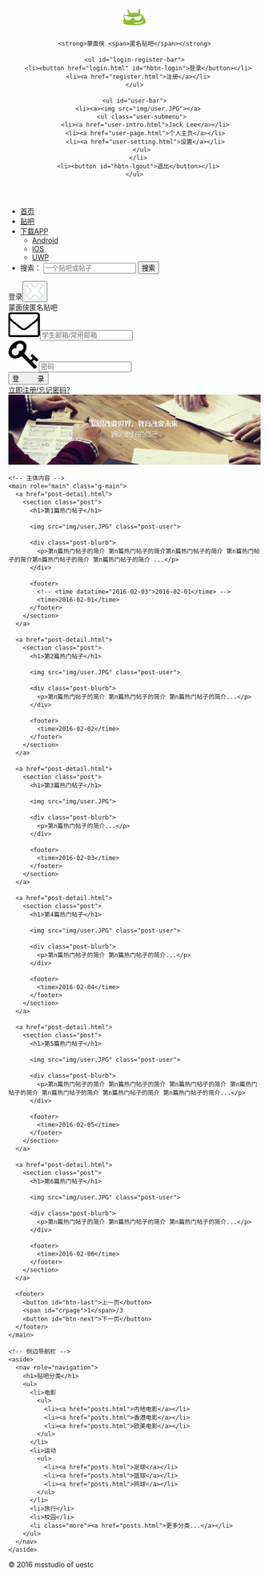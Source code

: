 <!DOCTYPE html>
<html lang="zh-CN">
<head>
  <meta charset="utf-8">
  <meta name="viewport" content="width=device-width, initial-scale=1">
  <title>蒙面侠 - 匿名贴吧</title>
  <link rel="shortcut icon" href="img/logo-small.png">
  <link rel="stylesheet" href="css/base.css">
  <link rel="stylesheet" href="css/home.css">
</head>
<body>
<!-- 页面 -->
<div class="page">
  <div class="hbg-color"></div>

  <!-- 页面级页眉 -->
  <header class="g-masthead" role="banner">
    <a href="index.html" class="logo"><img src="img/logo-small.png"></a>

    <strong>蒙面侠 <span>匿名贴吧</span></strong>

    <ul id="login-register-bar">
      <li><button href="login.html" id="hbtn-login">登录</button></li>
      <li><a href="register.html">注册</a></li>
    </ul>

    <ul id="user-bar">
      <li><a><img src="img/user.JPG"></a>
        <ul class="user-submenu">
          <li><a href="user-intro.html">Jack Lee</a></li>
          <li><a href="user-page.html">个人主页</a></li>
          <li><a href="user-setting.html">设置</a></li>
        </ul>
      </li>
      <li><button id="hbtn-lgout">退出</button></li>
    </ul>
  </header>

  <!-- 全站导航 -->
  <nav class="g-nav" role="navigation">
    <ul>
      <li><a href="index.html">首页</a></li>
      <li><a href="posts.html">贴吧</a></li>
      <li><a href="download-app.html">下载APP</a>
        <ul class="submenu">
          <li><a href="download-app.html#dl-android">Android</a></li>
          <li><a href="download-app.html#dl-ios">IOS</a></li>
          <li><a href="download-app.html#dl-uwp">UWP</a></li>
        </ul>
      </li>
      <li>
        <label for="search" class="lable-search">搜索：</label>
        <input type="search" id="search" placeholder="一个贴吧或帖子">
        <input type="submit" value="搜索" class="btn-search">
      </li>
    </ul>
  </nav>

  <!-- 登录界面 -->
  <div class="m-mask" id="mask"></div>
  <div id="login-bar-parent">
    <!-- 登录框 -->
    <div class="m-login" id="login-bar">
      <div class="item tab">登录<button id="btn-close"><img src="img/close.png"></button></div>
      <div class="item title">蒙面侠<span>匿名贴吧</span></div>
      <div class="item email"><img src="img/email.png"><input  id="email" placeholder="学生邮箱/常用邮箱" onfocus="stycleChange()"/></div>
      <div class="item password"><img src="img/key.png"><input  id="password" placeholder="密码" type="password" onfocus="stycleChange()"/></div>
      <div class="item loginBtn"><button id="btn-login">登&nbsp;&nbsp;&nbsp;&nbsp;&nbsp;&nbsp;&nbsp;&nbsp;&nbsp;&nbsp;录</button></div>
      <div class="item tip"><a href="register.html">立即注册!</a><a href="register.html">忘记密码?</a></div>
    </div>
  </div>

  <!-- 主容器 -->
  <div class="g-container">
    <!-- 轮播图栏 -->
    <div class="m-slides"><img src="img/banner1.jpg"></div>

    <!-- 主体内容 -->
    <main role="main" class="g-main">
      <a href="post-detail.html">
        <section class="post">
          <h1>第1篇热门帖子</h1>

          <img src="img/user.JPG" class="post-user">

          <div class="post-blurb">
            <p>第n篇热门帖子的简介 第n篇热门帖子的简介第n篇热门帖子的简介 第n篇热门帖子的简介第n篇热门帖子的简介 第n篇热门帖子的简介 ...</p>
          </div>

          <footer>
            <!-- <time datatime="2016-02-03">2016-02-01</time> -->
            <time>2016-02-01</time>
          </footer>
        </section>
      </a>

      <a href="post-detail.html">
        <section class="post">
          <h1>第2篇热门帖子</h1>

          <img src="img/user.JPG" class="post-user">

          <div class="post-blurb">
            <p>第n篇热门帖子的简介 第n篇热门帖子的简介 第n篇热门帖子的简介...</p>
          </div>

          <footer>
            <time>2016-02-02</time>
          </footer>
        </section>
      </a>
      
      <a href="post-detail.html">
        <section class="post">
          <h1>第3篇热门帖子</h1>

          <img src="img/user.JPG">

          <div class="post-blurb">
            <p>第n篇热门帖子的简介...</p>
          </div>

          <footer>
            <time>2016-02-03</time>
          </footer>
        </section>
      </a>
        
      <a href="post-detail.html">
        <section class="post">
          <h1>第4篇热门帖子</h1>

          <img src="img/user.JPG" class="post-user">

          <div class="post-blurb">
            <p>第n篇热门帖子的简介 第n篇热门帖子的简介...</p>
          </div>

          <footer>
            <time>2016-02-04</time>
          </footer>
        </section>
      </a>

      <a href="post-detail.html">
        <section class="post">
          <h1>第5篇热门帖子</h1>

          <img src="img/user.JPG" class="post-user">

          <div class="post-blurb">
            <p>第n篇热门帖子的简介 第n篇热门帖子的简介 第n篇热门帖子的简介 第n篇热门帖子的简介 第n篇热门帖子的简介 第n篇热门帖子的简介 第n篇热门帖子的简介...</p>
          </div>

          <footer>
            <time>2016-02-05</time>
          </footer>
        </section>
      </a>  

      <a href="post-detail.html">
        <section class="post">
          <h1>第6篇热门帖子</h1>

          <img src="img/user.JPG" class="post-user">

          <div class="post-blurb">
            <p>第n篇热门帖子的简介 第n篇热门帖子的简介 第n篇热门帖子的简介...</p>
          </div>

          <footer>
            <time>2016-02-06</time>
          </footer>
        </section>
      </a>

      <footer>
        <button id="btn-last">上一页</button>
        <span id="crpage">1</span>/3
        <button id="btn-next">下一页</button>
      </footer>     
    </main>

    <!-- 侧边导航栏 -->
    <aside>
      <nav role="navigation">
        <h1>贴吧分类</h1>
        <ul>
          <li>电影
            <ul>
              <li><a href="posts.html">内地电影</a></li>
              <li><a href="posts.html">香港电影</a></li>
              <li><a href="posts.html">欧美电影</a></li>
            </ul>
          </li>
          <li>运动
            <ul>
              <li><a href="posts.html">足球</a></li>
              <li><a href="posts.html">篮球</a></li>
              <li><a href="posts.html">网球</a></li>
            </ul>
          </li>
          <li>旅行</li>
          <li>校园</li>
          <li class="more"><a href="posts.html">更多分类...</a></li>
        </ul>
      </nav>
    </aside>
  </div>

  <!-- 页面级页脚 -->
  <footer role="contentinfo" class="g-footer">
    <div class="fbg-color"></div>
    <p class="legal">&copy; 2016 msstudio of uestc</p>
  </footer>
</div>
<script type="text/javascript" src="js/login.js"></script>
<script type="text/javascript" src="js/home.js"></script>
</body>
</html>

